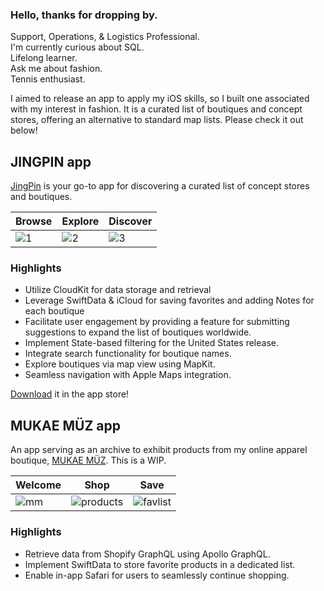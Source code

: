 ### Hello, thanks for dropping by.

<!--
**orgcottontee/orgcottontee** is a ✨ _special_ ✨ repository because its `README.md` (this file) appears on your GitHub profile.

Here are some ideas to get you started:

- 🔭 I’m currently working on ...

- 🌱 I’m currently learning ...
- 👯 I’m looking to collaborate on ...
- 🤔 I’m looking for help with ...
- 💬 Ask me about ...
- 📫 How to reach me: ...
- 😄 Pronouns: ...
- ⚡ Fun fact: ...
-->

Support, Operations, & Logistics Professional. </br>
I'm currently curious about SQL. </br>
Lifelong learner. </br>
Ask me about fashion. </br>
Tennis enthusiast. </br>

I aimed to release an app to apply my iOS skills, so I built one associated with my interest in fashion. It is a curated list of boutiques and concept stores, offering an alternative to standard map lists. Please check it out below!

## JINGPIN app
[JingPin](https://apps.apple.com/us/app/jingpin/id6502470376) is your go-to app for discovering a curated list of concept stores and boutiques. 

| Browse	                            | Explore                             | Discover                            |
| ----------------------------------- | ----------------------------------- | ----------------------------------- |
|![1](https://github.com/orgcottontee/orgcottontee/assets/86264121/305a3b31-1635-4e6d-a013-c89d9f7827ba)|![2](https://github.com/orgcottontee/orgcottontee/assets/86264121/c83ba2f7-e55d-4b2e-889f-8f256d4656c9)|![3](https://github.com/orgcottontee/orgcottontee/assets/86264121/8b286f11-7d4e-41f3-9e6f-f00dd16528b1)|

### Highlights
- Utilize CloudKit for data storage and retrieval
- Leverage SwiftData & iCloud for saving favorites and adding Notes for each boutique
- Facilitate user engagement by providing a feature for submitting suggestions to expand the list of boutiques worldwide.
- Implement State-based filtering for the United States release.
- Integrate search functionality for boutique names.
- Explore boutiques via map view using MapKit.
- Seamless navigation with Apple Maps integration.

[Download](https://apps.apple.com/us/app/jingpin/id6502470376) it in the app store!

## MUKAE MÜZ app
An app serving as an archive to exhibit products from my online apparel boutique, [MUKAE MÜZ](https://www.mukaemuz.co). This is a WIP.

| Welcome | Shop | Save |
| ----------------------------------- | ----------------------------------- | ------------------------------------------- |
| ![mm](https://github.com/orgcottontee/orgcottontee/assets/86264121/8b790e6b-2e60-4db5-a7a0-ce7fc85cfa4a) | ![products](https://github.com/orgcottontee/orgcottontee/assets/86264121/c6b58d4e-e8a1-42c0-a8b6-d23346cf6cd4) | ![favlist](https://github.com/orgcottontee/orgcottontee/assets/86264121/2fe85be6-1bc1-4bda-b746-d4fb71005965) |

### Highlights
- Retrieve data from Shopify GraphQL using Apollo GraphQL.
- Implement SwiftData to store favorite products in a dedicated list.
- Enable in-app Safari for users to seamlessly continue shopping.
